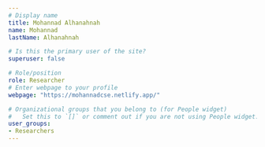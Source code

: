 ```yaml
---
# Display name
title: Mohannad Alhanahnah
name: Mohannad
lastName: Alhanahnah

# Is this the primary user of the site?
superuser: false

# Role/position
role: Researcher
# Enter webpage to your profile
webpage: "https://mohannadcse.netlify.app/"

# Organizational groups that you belong to (for People widget)
#   Set this to `[]` or comment out if you are not using People widget.
user_groups:
- Researchers
---
```

